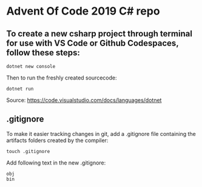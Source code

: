 # Advent Of Code 2019 C# repo

## To create a new csharp project through terminal for use with VS Code or Github Codespaces, follow these steps:

```
dotnet new console
```

Then to run the freshly created sourcecode:

```
dotnet run
```
Source: https://code.visualstudio.com/docs/languages/dotnet


## .gitignore

To make it easier tracking changes in git, add a .gitignore file containing the artifacts folders created by the compiler:


```
touch .gitignore
```

Add following text in the new .gitignore:

```
obj
bin
```